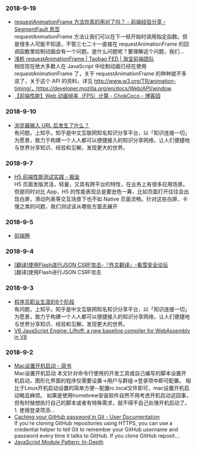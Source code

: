 ### 2018-9-19 <br/>
+ [requestAnimationFrame 方法你真的用对了吗？ - 前端经验分享 - SegmentFault 思否](https://segmentfault.com/a/1190000010229232) <br/>
    requestAnimationFrame 方法让我们可以在下一帧开始时调用指定函数。但是很多人可能不知道，不管三七二十一直接在 requestAnimationFrame 的回调函数里绘制动画会有一个问题。是什么问题呢？要理解这个问题，我们... <br/>
+ [浅析 requestAnimationFrame | Taobao FED | 淘宝前端团队](http://taobaofed.org/blog/2017/03/02/thinking-in-request-animation-frame/) <br/>
    相信现在绝大多数人在 JavaScript 中绘制动画已经在使用 requestAnimationFrame 了，关于 requestAnimationFrame 的种种就不多说了，关于这个 API 的资料，详见 http://www.w3.org/TR/animation-timing/，https://developer.mozilla.org/en/docs/Web/API/window. <br/>
+ [【前端性能】Web 动画帧率（FPS）计算 - ChokCoco - 博客园](https://www.cnblogs.com/coco1s/p/8029582.html) <br/>
### 2018-9-10 <br/>
+ [浏览器输入 URL 后发生了什么？](https://zhuanlan.zhihu.com/p/43369093) <br/>
    有问题，上知乎。知乎是中文互联网知名知识分享平台，以「知识连接一切」为愿景，致力于构建一个人人都可以便捷接入的知识分享网络，让人们便捷地与世界分享知识、经验和见解，发现更大的世界。 <br/>
### 2018-9-7 <br/>
+ [H5 前端性能测试实践 - 掘金](https://juejin.im/post/5b83a4b26fb9a019f50ca542) <br/>
    H5 页面发版灵活，轻量，又具有跨平台的特性，在业务上有很多应用场景。但是同时对比 App，H5 的性能表现总是要逊色一筹，比如页面打开往往会出现白屏，滑动列表等交互场景下也不如 Native 页面流畅。针对这些白屏、卡慢之类的问题，我们测试该从哪些方面去展开 <br/>
### 2018-9-5 <br/>
+ [前端圈](https://mp.weixin.qq.com/s/87OYpou4ynpvYlcExEO40w) <br/>
### 2018-9-4 <br/>
+ [[翻译]使用Flash进行JSON CSRF攻击-『外文翻译』-看雪安全论坛](https://bbs.pediy.com/thread-221693.htm) <br/>
    [翻译]使用Flash进行JSON CSRF攻击 <br/>
### 2018-9-3 <br/>
+ [程序员职业生涯的6个阶段](https://zhuanlan.zhihu.com/p/43597829) <br/>
    有问题，上知乎。知乎是中文互联网知名知识分享平台，以「知识连接一切」为愿景，致力于构建一个人人都可以便捷接入的知识分享网络，让人们便捷地与世界分享知识、经验和见解，发现更大的世界。 <br/>
+ [V8 JavaScript Engine: Liftoff: a new baseline compiler for WebAssembly in V8](https://v8project.blogspot.com/2018/08/liftoff.html) <br/>
### 2018-9-2 <br/>
+ [Mac设置开机启动 - 简书](https://www.jianshu.com/p/49dabd8ec9bb) <br/>
    Mac设置开机启动 本文针对命令行使用的开发工具或自己编写的脚本设置开机启动，图形化界面的程序仅需要设置->用户与群组->登录项中即可配置。 相比于Linux开机启动设置的简单方便--配置rc.local文件即可，mac设置开机启动略显麻烦。 如果是使用homebrew安装软件自然不用考虑开机启动这回事，但有时候想执行自己的脚本或者有特殊需求，就不得不自己处理开机启动了。 1. 使用登录项添... <br/>
+ [Caching your GitHub password in Git - User Documentation](https://help.github.com/articles/caching-your-github-password-in-git/#platform-linux) <br/>
     If you're cloning GitHub repositories using HTTPS, you can use a credential helper to tell Git to remember your GitHub username and password every time it talks to GitHub.  If you clone GitHub reposit… <br/>
+ [JavaScript Module Pattern: In-Depth](http://www.adequatelygood.com/JavaScript-Module-Pattern-In-Depth.html) <br/>

